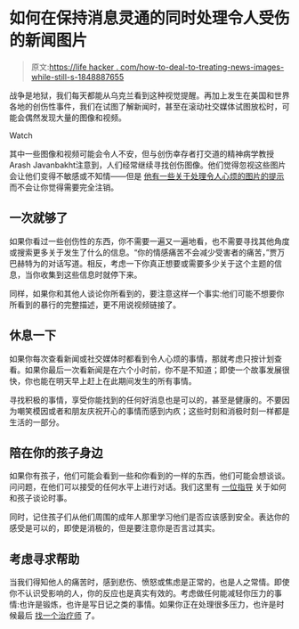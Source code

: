 # 如何在保持消息灵通的同时处理令人受伤的新闻图片

> 原文:[https://life hacker . com/how-to-deal-to-treating-news-images-while-still-s-1848887655](https://lifehacker.com/how-to-deal-with-traumatizing-news-images-while-still-s-1848887655)

战争是地狱，我们每天都能从乌克兰看到这种视觉提醒。再加上发生在美国和世界各地的创伤性事件，我们在试图了解新闻时，甚至在滚动社交媒体试图放松时，可能会偶然发现大量的图像和视频。

Watch

其中一些图像和视频可能会令人不安，但与创伤幸存者打交道的精神病学教授Arash Javanbakht注意到，人们经常继续寻找创伤图像。他们觉得忽视这些图片会让他们变得不敏感或不知情——但是 [他有一些关于处理令人心烦的图片的提示](https://theconversation.com/how-to-protect-your-family-from-horrific-news-images-and-still-stay-informed-181818) 而不会让你觉得需要完全注销。

## 一次就够了

如果你看过一些创伤性的东西，你不需要一遍又一遍地看，也不需要寻找其他角度或搜索更多关于发生了什么的信息。“你的情感痛苦不会减少受害者的痛苦，”贾万巴赫特为的对话写道。相反，考虑一下你真正想要或需要多少关于这个主题的信息，当你收集到这些信息时就停下来。

同样，如果你和其他人谈论你所看到的，要注意这样一个事实:他们可能不想要你所看到的暴行的完整描述，更不用说视频链接了。

## 休息一下

如果你每次查看新闻或社交媒体时都看到令人心烦的事情，那就考虑只按计划查看。如果你最后一次看新闻是在六个小时前，你不是不知道；即使一个故事发展很快，你也能在明天早上赶上在此期间发生的所有事情。

寻找积极的事情，享受你能找到的任何好消息也是可以的，甚至是健康的。不要因为嘲笑模因或者和朋友庆祝开心的事情而感到内疚；这些时刻和消极时刻一样都是生活的一部分。

## 陪在你的孩子身边

如果你有孩子，他们可能会看到一些和你看到的一样的东西，他们可能会想谈谈。问问题，在他们可以接受的任何水平上进行对话。我们这里有 [一位指导](https://lifehacker.com/how-to-talk-to-kids-about-upsetting-current-events-1846007672) 关于如何和孩子谈论时事。

同时，记住孩子们从他们周围的成年人那里学习他们是否应该感到安全。表达你的感受是可以的，即使是消极的，但是要注意你是否言过其实。

## 考虑寻求帮助

当我们得知他人的痛苦时，感到悲伤、愤怒或焦虑是正常的，也是人之常情。即使你不认识受影响的人，你的反应也是真实有效的。考虑做任何能减轻你压力的事情:也许是锻炼，也许是写日记之类的事情。如果你正在处理很多压力，也许是时候最后 [找一个治疗师](https://lifehacker.com/its-time-to-find-a-therapist-1846009669) 了。